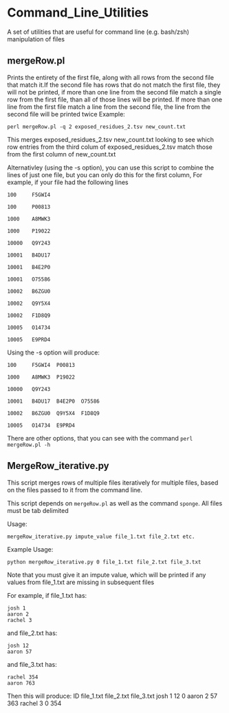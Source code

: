 # Command_Line_Utilities
A set of utilities that are useful for command line (e.g. bash/zsh) manipulation of files

## mergeRow.pl

Prints the entirety of the first file, along with all rows from the second file that match it.If the second file has rows that do not match the first file,
they will not be printed, if more than one line from the second file match a single row from the first file, than all of those lines will be printed. If more than
one line from the first file match a line from the second file, the line from the second file will be printed twice
Example:
    
    perl mergeRow.pl -q 2 exposed_residues_2.tsv new_count.txt

This merges exposed_residues_2.tsv new_count.txt looking to see which row entries from the third colum of exposed_residues_2.tsv match those from the first
column of new_count.txt

Alternativley (using the -s option), you can use this script to combine the lines of just one file, but you can only do this for the first column, For example, if your file had the following lines

    100     F5GWI4

    100     P00813

    1000    A8MWK3

    1000    P19022

    10000   Q9Y243

    10001   B4DU17

    10001   B4E2P0

    10001   O75586

    10002   B6ZGU0

    10002   Q9Y5X4

    10002   F1D8Q9

    10005   O14734

    10005   E9PRD4

Using the -s option will produce:

    100     F5GWI4  P00813

    1000    A8MWK3  P19022

    10000   Q9Y243

    10001   B4DU17  B4E2P0  O75586

    10002   B6ZGU0  Q9Y5X4  F1D8Q9

    10005   O14734  E9PRD4
    
There are other options, that you can see with the command `perl mergeRow.pl -h`

## MergeRow_iterative.py

This script merges rows of multiple files iteratively for multiple files, based on the files passed to it from the command line. 

This script depends on `mergeRow.pl` as well as the command `sponge`. All files must be tab delimited

Usage:
   
    mergeRow_iterative.py impute_value file_1.txt file_2.txt etc.

Example Usage:
   
    python mergeRow_iterative.py 0 file_1.txt file_2.txt file_3.txt

Note that you must give it an impute value, which will be printed if any values from file_1.txt are missing in subsequent files
    
For example, if file_1.txt has:

    josh 1
    aaron 2
    rachel 3

and file_2.txt has:
    
    josh 12
    aaron 57

and file_3.txt has:

    rachel 354
    aaron 763
    
Then this will produce:
    ID  file_1.txt  file_2.txt  file_3.txt
    josh    1           12         0
    aaron   2           57          363
    rachel  3           0           354
